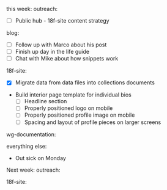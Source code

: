 this week:
outreach:
- [ ] Public hub - 18f-site content strategy

blog:
- [ ] Follow up with Marco about his post
- [ ] Finish up day in the life guide
- [ ] Chat with Mike about how snippets work

18f-site:
- [x] Migrate data from data files into collections documents
- Build interior page template for individual bios
    - [ ] Headline section
    - [ ] Properly positioned logo on mobile
    - [ ] Properly positioned profile image on mobile
    - [ ] Spacing and layout of profile pieces on larger screens

wg-documentation:

everything else:
- Out sick on Monday

Next week:
outreach:

18f-site:


